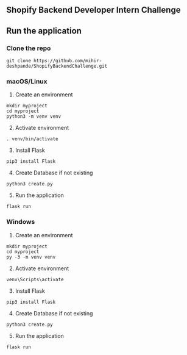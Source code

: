 ## Shopify Backend Developer Intern Challenge

## Run the application

### Clone the repo
`git clone https://github.com/mihir-deshpande/ShopifyBackendChallenge.git`

### macOS/Linux
1. Create an environment
```
mkdir myproject
cd myproject
python3 -m venv venv
```

2. Activate environment
```
. venv/bin/activate
```

3. Install Flask
```
pip3 install Flask
```


4. Create Database if not existing
```
python3 create.py
```

5. Run the application
```
flask run
```

### Windows
1. Create an environment
```
mkdir myproject
cd myproject
py -3 -m venv venv
```

2. Activate environment
```
venv\Scripts\activate
```

3. Install Flask
```
pip3 install Flask
```

4. Create Database if not existing
```
python3 create.py
```

5. Run the application 
```
flask run
```